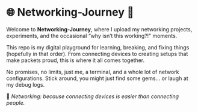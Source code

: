 # 🌐 Networking-Journey 🚀  
Welcome to **Networking-Journey**, where I upload my networking projects, experiments, and the occasional “why isn’t this working?!” moments.  

This repo is my digital playground for learning, breaking, and fixing things (hopefully in that order). From connecting devices to creating setups that make packets proud, this is where it all comes together.  

No promises, no limits, just me, a terminal, and a whole lot of network configurations. Stick around, you might just find some gems… or laugh at my debug logs.  

📡 *Networking: because connecting devices is easier than connecting people.*  
